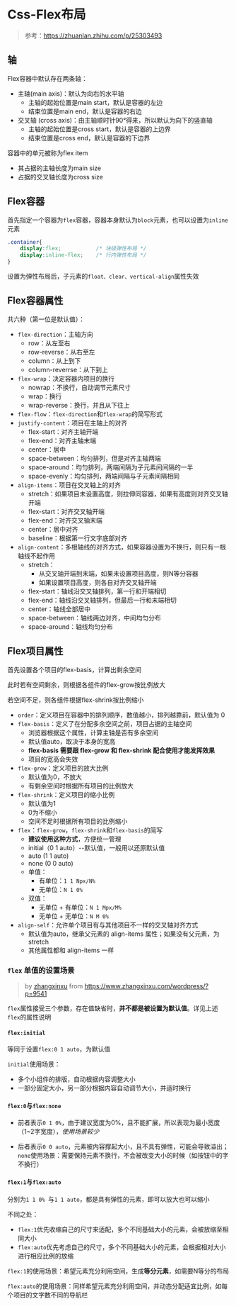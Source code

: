 # Css-Flex布局

> 参考：https://zhuanlan.zhihu.com/p/25303493

## 轴

Flex容器中默认存在两条轴：

+ 主轴(main axis)：默认为向右的水平轴
  + 主轴的起始位置是main start，默认是容器的左边
  + 结束位置是main end，默认是容器的右边
+ 交叉轴 (cross axis)：由主轴顺时针90°得来，所以默认为向下的竖直轴
  + 主轴的起始位置是cross start，默认是容器的上边界
  + 结束位置是cross end，默认是容器的下边界

容器中的单元被称为flex item

+ 其占据的主轴长度为main size
+ 占据的交叉轴长度为cross size

## Flex容器

首先指定一个容器为`flex`容器，容器本身默认为`block`元素，也可以设置为`inline`元素

```css
.container{
	display:flex;			/* 块级弹性布局 */
	display:inline-flex;	/* 行内弹性布局 */
}
```

设置为弹性布局后，子元素的`float、clear、vertical-align`属性失效

## Flex容器属性

共六种（第一位是默认值）：

+ `flex-direction`：主轴方向
  + row：从左至右
  + row-reverse：从右至左
  + column：从上到下
  + column-reverrse：从下到上
+ `flex-wrap`：决定容器内项目的换行
  + nowrap：不换行，自动调节元素尺寸
  + wrap：换行
  + wrap-reverse：换行，并且从下往上
+ `flex-flow`：`flex-direction`和`flex-wrap`的简写形式
+ `justify-content`：项目在主轴上的对齐
  + flex-start：对齐主轴开端
  + flex-end：对齐主轴末端
  + center：居中
  + space-between：均匀排列，但是对齐主轴两端
  + space-around：均匀排列，两端间隔为子元素间间隔的一半
  + space-evenly：均匀排列，两端间隔与子元素间隔相同
+ `align-items`：项目在交叉轴上的对齐
  + stretch：如果项目未设置高度，则拉伸同容器，如果有高度则对齐交叉轴开端
  + flex-start：对齐交叉轴开端
  + flex-end：对齐交叉轴末端
  + center：居中对齐
  + baseline：根据第一行文字底部对齐 
+ `align-content`：多根轴线的对齐方式，如果容器设置为不换行，则只有一根轴线不起作用
  + stretch：
    + 从交叉轴开端到末端，如果未设置项目高度，则N等分容器
    + 如果设置项目高度，则各自对齐交叉轴开端
  + flex-start：轴线沿交叉轴排列，第一行和开端相切
  + flex-end：轴线沿交叉轴排列，但最后一行和末端相切
  + center：轴线全部居中
  + space-between：轴线两边对齐，中间均匀分布
  + space-around：轴线均匀分布

## Flex项目属性

首先设置各个项目的flex-basis，计算出剩余空间

此时若有空间剩余，则根据各组件的flex-grow按比例放大

若空间不足，则各组件根据flex-shrink按比例缩小

+ `order`：定义项目在容器中的排列顺序，数值越小，排列越靠前，默认值为 0
+ `flex-basis`：定义了在分配多余空间之前，项目占据的主轴空间
  + 浏览器根据这个属性，计算主轴是否有多余空间
  + 默认值auto，取决于本身的宽高
  + **flex-basis 需要跟 flex-grow 和 flex-shrink 配合使用才能发挥效果**
  + 项目的宽高会失效
+ `flex-grow`：定义项目的放大比例
  + 默认值为0，不放大
  + 有剩余空间时根据所有项目的比例放大
+ `flex-shrink`：定义项目的缩小比例
  + 默认值为1
  + 0为不缩小
  + 空间不足时根据所有项目的比例缩小
+ `flex`：`flex-grow`，`flex-shrink`和`flex-basis`的简写
  + **建议使用这种方式**，方便统一管理
  + initial（0 1 auto）--默认值，一般用以还原默认值
  + auto (1 1 auto) 
  + none (0 0 auto)
  + 单值：
    + 有单位：`1 1 Npx/N%`
    + 无单位：`N 1 0%`
  + 双值：
    + 无单位 + 有单位：`N 1 Mpx/M%`
    + 无单位 + 无单位：`N M 0%`
+ `align-self`：允许单个项目有与其他项目不一样的交叉轴对齐方式
  + 默认值为auto，继承父元素的 align-items 属性；如果没有父元素，为stretch
  + 其他属性都和 align-items 一样

### `flex` 单值的设置场景

> by [zhangxinxu](https://www.zhangxinxu.com/) from https://www.zhangxinxu.com/wordpress/?p=9541

`flex`属性接受三个参数，存在值缺省时，**并不都是被设置为默认值**。详见上述`flex`的属性说明

#### `flex:initial`

等同于设置`flex:0 1 auto`，为默认值

`initial`使用场景：

+ 多个小组件的排版，自动根据内容调整大小
+ 一部分固定大小，另一部分根据内容自动调节大小，并适时换行

#### `flex:0`与`flex:none`

+ 前者表示`0 1 0%`，由于建议宽度为0%，且不能扩展，所以表现为最小宽度（1~2字宽度），*使用场景较少*

+ 后者表示`0 0 auto`，元素被内容撑起大小，且不具有弹性，可能会导致溢出；`none`使用场景：需要保持元素不换行，不会被改变大小的时候（如按钮中的字不换行）

#### `flex:1`与`flex:auto`

分别为`1 1 0% `与`1 1 auto`，都是具有弹性的元素，即可以放大也可以缩小

不同之处：

+ `flex:1`优先收缩自己的尺寸来适配，多个不同基础大小的元素，会被放缩至相同大小
+ `flex:auto`优先考虑自己的尺寸，多个不同基础大小的元素，会根据相对大小进行相应比例的放缩

`flex:1`的使用场景：希望元素充分利用空间，生成**等分元素**，如需要N等分的布局

`flex:auto`的使用场景：同样希望元素充分利用空间，并动态分配适宜比例，如每个项目的文字数不同的导航栏


